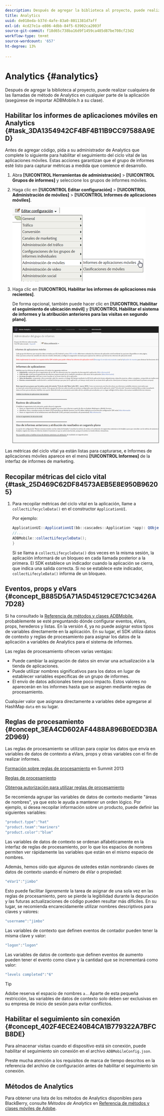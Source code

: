 ```yaml
---
description: Después de agregar la biblioteca al proyecto, puede realizar cualquiera de las llamadas de método de Analytics en cualquier parte de la aplicación (asegúrese de importar ADBMobile.h a su clase).
title: Analytics
uuid: de018eda-b37d-4afe-83a0-8011381d7aff
exl-id: 4cd27e1a-e806-4dbb-84f5-63902ca2003f
source-git-commit: f18d65c738ba16d9f1459ca485d87be708cf23d2
workflow-type: tm+mt
source-wordcount: '657'
ht-degree: 13%

---
```


# Analytics {#analytics}

Después de agregar la biblioteca al proyecto, puede realizar cualquiera de las llamadas de método de Analytics en cualquier parte de la aplicación (asegúrese de importar ADBMobile.h a su clase).

## Habilitar los informes de aplicaciones móviles en Analytics {#task_3DA1354942CF4BF4B11B9CC97588A9ED}

Antes de agregar código, pida a su administrador de Analytics que complete lo siguiente para habilitar el seguimiento del ciclo vital de las aplicaciones móviles. Estas acciones garantizan que el grupo de informes esté listo para capturar métricas a medida que comience el desarrollo.

1. Abra **[!UICONTROL Herramientas de administración]** > **[!UICONTROL Grupos de informes]** y seleccione los grupos de informes móviles.
1. Haga clic en **[!UICONTROL Editar configuración]** > **[!UICONTROL Administración de móviles]** > **[!UICONTROL Informes de aplicaciones móviles]**.

   ![Configuración móvil](assets/mobile-settings.png)

1. Haga clic en **[!UICONTROL Habilitar los informes de aplicaciones más recientes]**.

   De forma opcional, también puede hacer clic en **[!UICONTROL Habilitar el seguimiento de ubicación móvil]** y **[!UICONTROL Habilitar el sistema de informes y la atribución anteriores para las visitas en segundo plano]**.

   ![Habilitar ciclo vital](assets/enable-lifecycle.png)

Las métricas del ciclo vital ya están listas para capturarse, e Informes de aplicaciones móviles aparece en el menú **[!UICONTROL Informes]** de la interfaz de informes de marketing.

## Recopilar métricas del ciclo vital {#task_25D469C62DF84573AEB5E8E950B96205}

1. Para recopilar métricas del ciclo vital en la aplicación, llame a `collectLifecycleData()` en el constructor `ApplicationUI`.

   Por ejemplo:

   ```java
   ApplicationUI::ApplicationUI(bb::cascades::Application *app): QObject(app) { 
   //... 
   ADBMobile::collectLifecycleData(); 
   } 
   ```

   Si se llama a `collectLifecycleData()` dos veces en la misma sesión, la aplicación informará de un bloqueo en cada llamada posterior a la primera. El SDK establece un indicador cuando la aplicación se cierra, que indica una salida correcta. Si no se establece este indicador, `collectLifecyleData()` informa de un bloqueo.

## Eventos, props y eVars {#concept_B885D5A71A5D45129CE7C1C3426A7D28}

Si ha consultado la [Referencia de métodos y clases ADBMobile](/help/blackberry/methods.md), probablemente se esté preguntando dónde configurar eventos, eVars, props, herederos y listas. En la versión 4, ya no puede asignar estos tipos de variables directamente en la aplicación. En su lugar, el SDK utiliza datos de contexto y reglas de procesamiento para asignar los datos de la aplicación a variables de Analytics para el sistema de informes.

Las reglas de procesamiento ofrecen varias ventajas:

* Puede cambiar la asignación de datos sin enviar una actualización a la tienda de aplicaciones.
* Puede utilizar nombres significativos para los datos en lugar de establecer variables específicas de un grupo de informes.
* El envío de datos adicionales tiene poco impacto. Estos valores no aparecerán en los informes hasta que se asignen mediante reglas de procesamiento.

Cualquier valor que asignara directamente a variables debe agregarse al HashMap `data` en su lugar.

## Reglas de procesamiento {#concept_3EA4CD602AF4488A896B0EDD3BA2D969}

Las reglas de procesamiento se utilizan para copiar los datos que envía en variables de datos de contexto a eVars, props y otras variables con el fin de realizar informes.

[Formación sobre reglas de procesamiento](https://tv.adobe.com/embed/1181/16506/) en Summit 2013

[Reglas de procesamiento](https://experienceleague.adobe.com/docs/analytics/admin/admin-tools/processing-rules/processing-rules.html)

[Obtenga autorización para utilizar reglas de procesamiento](https://helpx.adobe.com/analytics/kb/processing-rules-authorization.html)

Se recomienda agrupar las variables de datos de contexto mediante &quot;áreas de nombres&quot;, ya que esto le ayuda a mantener un orden lógico. Por ejemplo, si desea recopilar información sobre un producto, puede definir las siguientes variables:

```js
"product.type":"hat" 
"product.team":"mariners" 
"product.color":"blue"
```

Las variables de datos de contexto se ordenan alfabéticamente en la interfaz de reglas de procesamiento, por lo que los espacios de nombres permiten ver rápidamente las variables que están en el mismo espacio de nombres.

Además, hemos oído que algunos de ustedes están nombrando claves de datos de contexto usando el número de eVar o propiedad:

```js
"eVar1":"jimbo"
```

Esto puede facilitar *ligeramente* la tarea de asignar de una sola vez en las reglas de procesamiento, pero se pierde la legibilidad durante la depuración y las futuras actualizaciones de código pueden resultar más difíciles. En su lugar, se recomienda encarecidamente utilizar nombres descriptivos para claves y valores:

```js
"username":"jimbo"
```

Las variables de contexto que definen eventos de contador pueden tener la misma clave y valor:

```js
"logon":"logon"
```

Las variables de datos de contexto que definen eventos de aumento pueden tener el evento como clave y la cantidad que se incrementará como valor:

```js
"levels completed":"6"
```

>[!TIP]
>
>Adobe reserva el espacio de nombres `a.`. Aparte de esta pequeña restricción, las variables de datos de contexto solo deben ser exclusivas en su empresa de inicio de sesión para evitar conflictos.

## Habilitar el seguimiento sin conexión {#concept_402F4ECE240B4CA1B779322A7BFCB8DE}

Para almacenar visitas cuando el dispositivo está sin conexión, puede habilitar el seguimiento sin conexión en el archivo `ADBMobileConfig.json`.

Preste mucha atención a los requisitos de marca de tiempo descritos en la referencia del archivo de configuración antes de habilitar el seguimiento sin conexión.

## Métodos de Analytics

Para obtener una lista de los métodos de Analytics disponibles para BlackBerry, consulte *Métodos de Analytics* en [Referencia de métodos y clases móviles de Adobe](/help/blackberry/methods.md).
